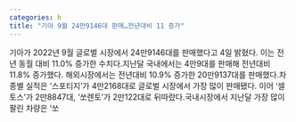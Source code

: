 ```yaml
---
categories: h
title: "기아 9월 24만9146대 판매…전년대비 11 증가"
---
```

기아가 2022년 9월 글로벌 시장에서 24만9146대를 판매했다고 4일 밝혔다. 이는 전년 동월 대비 11.0% 증가한 수치다.지난달 국내에서는 4만9대를 판매해 전년대비 11.8% 증가했다. 해외시장에서는 전년대비 10.9% 증가한 20만9137대를 판매했다.차종별 실적은 &lsquo;스포티지&rsquo;가 4만2168대로 글로벌 시장에서 가장 많이 판매됐다. 이어 &lsquo;셀토스&rsquo;가 2만8847대, &lsquo;쏘렌토&rsquo;가 2만122대로 뒤따랐다.국내시장에서 지난달 가장 많이 팔린 차량은 &lsquo;쏘